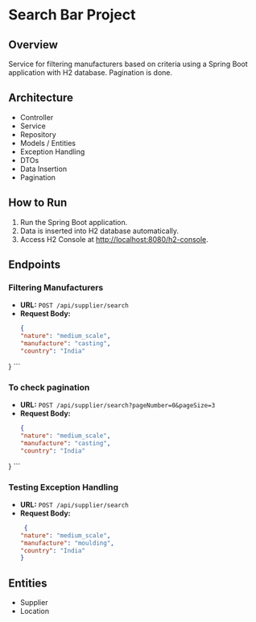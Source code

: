 # Search Bar Project

## Overview

Service for filtering manufacturers based on criteria using a Spring Boot application with H2 database. Pagination is done.

## Architecture

- Controller
- Service
- Repository
- Models / Entities
- Exception Handling
- DTOs
- Data Insertion
- Pagination

## How to Run

1. Run the Spring Boot application.
2. Data is inserted into H2 database automatically.
3. Access H2 Console at [http://localhost:8080/h2-console](http://localhost:8080/h2-console).

## Endpoints

### Filtering Manufacturers

- **URL:** `POST /api/supplier/search`
- **Request Body:**
    ```json
    {
    "nature": "medium_scale",
    "manufacture": "casting",
    "country": "India"
}
    ```

    
### To check pagination
- **URL:** `POST /api/supplier/search?pageNumber=0&pageSize=3`
- **Request Body:**
    ```json
    {
    "nature": "medium_scale",
    "manufacture": "casting",
    "country": "India"
}
    ```

### Testing Exception Handling

- **URL:** `POST /api/supplier/search`
- **Request Body:**
    ```json
     {
  "nature": "medium_scale",
  "manufacture": "moulding",
  "country": "India"
    }
    ```

## Entities

- Supplier
- Location
